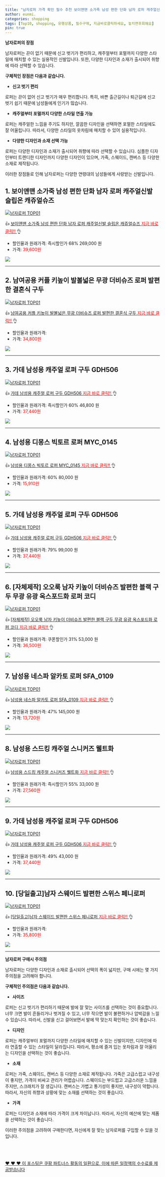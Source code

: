 ```yaml
---
title: "남자로퍼 가격 확인 필수 추천 보이앤맨 소가죽 남성 편한 단화 남자 로퍼 캐주얼신발 슬립온 캐쥬얼슈즈 비교 장점 구매가이드"
author: eunmi.
categories: shopping
tags: [Top10, shopping, 유행상품, 필수구매, 지금바로클릭하세요, 놓치면후회해요]
pin: true
---
```

**남자로퍼의 장점**

남자로퍼는 끈이 없기 때문에 신고 벗기가 편리하고, 캐주얼부터 포멀까지 다양한 스타일에 매치할 수 있는 실용적인 신발입니다. 또한, 다양한 디자인과 소재가 출시되어 취향에 따라 선택할 수 있습니다.

**구체적인 장점은 다음과 같습니다.**

* **신고 벗기 편리**

로퍼는 끈이 없어 신고 벗기가 매우 편리합니다. 특히, 바쁜 출근길이나 퇴근길에 신고 벗기 쉽기 때문에 남성들에게 인기가 많습니다.

* **캐주얼부터 포멀까지 다양한 스타일 연출 가능**

로퍼는 캐주얼한 느낌을 주기도 하지만, 깔끔한 디자인을 선택하면 포멀한 스타일에도 잘 어울립니다. 따라서, 다양한 스타일의 옷차림에 매치할 수 있어 실용적입니다.

* **다양한 디자인과 소재 선택 가능**

로퍼는 다양한 디자인과 소재가 출시되어 취향에 따라 선택할 수 있습니다. 심플한 디자인부터 트렌디한 디자인까지 다양한 디자인이 있으며, 가죽, 스웨이드, 캔버스 등 다양한 소재로 제작됩니다.

이러한 장점들로 인해 남자로퍼는 다양한 연령대의 남성들에게 사랑받는 신발입니다.

   

## 1. 보이앤맨 소가죽 남성 편한 단화 남자 로퍼 캐주얼신발 슬립온 캐쥬얼슈즈

[![남자로퍼 TOP01](https://thumbnail10.coupangcdn.com/thumbnails/remote/230x230ex/image/vendor_inventory/e071/04807e7b1242784e07266de1de078e2516f007b49af7c04ab243cb7eb100.jpg)](https://link.coupang.com/re/AFFSDP?lptag=AF3617701&subid=GithubCoopas&pageKey=6890059878&traceid=V0-153&itemId=16538934336&vendorItemId=86065112961)


👍 [보이앤맨 소가죽 남성 편한 단화 남자 로퍼 캐주얼신발 슬립온 캐쥬얼슈즈 <font color=red> 지금 바로 클릭!! </font> ](https://link.coupang.com/re/AFFSDP?lptag=AF3617701&subid=GithubCoopas&pageKey=6890059878&traceid=V0-153&itemId=16538934336&vendorItemId=86065112961) 👌 


- 할인율과 원래가격: 즉시할인가 68%  269,000   원
- 가격: <span style='color:red'>39,600원</span>

[![](/discount_price.png)](https://link.coupang.com/re/AFFSDP?lptag=AF3617701&subid=GithubCoopas&pageKey=6890059878&traceid=V0-153&itemId=16538934336&vendorItemId=86065112961)

---


   

## 2. 남여공용 커플 키높이 발볼넓은 무광 더비슈즈 로퍼 발편한 결혼식 구두

[![남자로퍼 TOP01](https://thumbnail7.coupangcdn.com/thumbnails/remote/230x230ex/image/vendor_inventory/9f43/3e323411a4a7216e7ddaf434c6270dfa9f55b05a73b04be83cf6f46a1ee5.jpg)](https://link.coupang.com/re/AFFSDP?lptag=AF3617701&subid=GithubCoopas&pageKey=6718248103&traceid=V0-153&itemId=15618991731&vendorItemId=82836756264)


👍 [남여공용 커플 키높이 발볼넓은 무광 더비슈즈 로퍼 발편한 결혼식 구두 <font color=red> 지금 바로 클릭!! </font> ](https://link.coupang.com/re/AFFSDP?lptag=AF3617701&subid=GithubCoopas&pageKey=6718248103&traceid=V0-153&itemId=15618991731&vendorItemId=82836756264) 👌 


- 할인율과 원래가격: 
- 가격: <span style='color:red'>34,800원</span>

[![](/discount_price.png)](https://link.coupang.com/re/AFFSDP?lptag=AF3617701&subid=GithubCoopas&pageKey=6718248103&traceid=V0-153&itemId=15618991731&vendorItemId=82836756264)

---


   

## 3. 가데 남성용 캐주얼 로퍼 구두 GDH506

[![남자로퍼 TOP01](https://thumbnail6.coupangcdn.com/thumbnails/remote/230x230ex/image/retail/images/2021/07/06/17/8/077257a2-54cf-418d-9151-7136a7b6b559.jpg)](https://link.coupang.com/re/AFFSDP?lptag=AF3617701&subid=GithubCoopas&pageKey=101994267&traceid=V0-153&itemId=9930558901&vendorItemId=77213815429)


👍 [가데 남성용 캐주얼 로퍼 구두 GDH506 <font color=red> 지금 바로 클릭!! </font> ](https://link.coupang.com/re/AFFSDP?lptag=AF3617701&subid=GithubCoopas&pageKey=101994267&traceid=V0-153&itemId=9930558901&vendorItemId=77213815429) 👌 


- 할인율과 원래가격: 즉시할인가 60%  46,800   원
- 가격: <span style='color:red'>37,440원</span>

[![](/discount_price.png)](https://link.coupang.com/re/AFFSDP?lptag=AF3617701&subid=GithubCoopas&pageKey=101994267&traceid=V0-153&itemId=9930558901&vendorItemId=77213815429)

---


   

## 4. 남성용 디몽스 빅토르 로퍼 MYC_0145

[![남자로퍼 TOP01](https://thumbnail6.coupangcdn.com/thumbnails/remote/230x230ex/image/retail/images/2021/10/14/18/6/cf1ab5fd-84d8-4f08-8d9b-48d8817fd4c3.jpg)](https://link.coupang.com/re/AFFSDP?lptag=AF3617701&subid=GithubCoopas&pageKey=6124605028&traceid=V0-153&itemId=11634376669&vendorItemId=78908919370)


👍 [남성용 디몽스 빅토르 로퍼 MYC_0145 <font color=red> 지금 바로 클릭!! </font> ](https://link.coupang.com/re/AFFSDP?lptag=AF3617701&subid=GithubCoopas&pageKey=6124605028&traceid=V0-153&itemId=11634376669&vendorItemId=78908919370) 👌 


- 할인율과 원래가격: 60%  80,000   원
- 가격: <span style='color:red'>15,910원</span>

[![](/discount_price.png)](https://link.coupang.com/re/AFFSDP?lptag=AF3617701&subid=GithubCoopas&pageKey=6124605028&traceid=V0-153&itemId=11634376669&vendorItemId=78908919370)

---


   

## 5. 가데 남성용 캐주얼 로퍼 구두 GDH506

[![남자로퍼 TOP01](https://thumbnail6.coupangcdn.com/thumbnails/remote/230x230ex/image/retail/images/2018/12/28/17/3/9e069a47-299c-4edb-b762-6095abeb60ed.jpg)](https://link.coupang.com/re/AFFSDP?lptag=AF3617701&subid=GithubCoopas&pageKey=101994267&traceid=V0-153&itemId=310772158&vendorItemId=4252507312)


👍 [가데 남성용 캐주얼 로퍼 구두 GDH506 <font color=red> 지금 바로 클릭!! </font> ](https://link.coupang.com/re/AFFSDP?lptag=AF3617701&subid=GithubCoopas&pageKey=101994267&traceid=V0-153&itemId=310772158&vendorItemId=4252507312) 👌 


- 할인율과 원래가격: 79%  99,000   원
- 가격: <span style='color:red'>37,440원</span>

[![](/discount_price.png)](https://link.coupang.com/re/AFFSDP?lptag=AF3617701&subid=GithubCoopas&pageKey=101994267&traceid=V0-153&itemId=310772158&vendorItemId=4252507312)

---


   

## 6. [자체제작] 오오룩 남자 키높이 더비슈즈 발편한 블랙 구두 무광 유광 옥스포드화 로퍼 코디

[![남자로퍼 TOP01](https://thumbnail10.coupangcdn.com/thumbnails/remote/230x230ex/image/vendor_inventory/a704/b60db33b16a3d1ba7338eecf1b013f47abd69d5a865aa3ee07babeb39e26.jpg)](https://link.coupang.com/re/AFFSDP?lptag=AF3617701&subid=GithubCoopas&pageKey=6266356655&traceid=V0-153&itemId=12789635086&vendorItemId=80055705499)


👍 [[자체제작] 오오룩 남자 키높이 더비슈즈 발편한 블랙 구두 무광 유광 옥스포드화 로퍼 코디 <font color=red> 지금 바로 클릭!! </font> ](https://link.coupang.com/re/AFFSDP?lptag=AF3617701&subid=GithubCoopas&pageKey=6266356655&traceid=V0-153&itemId=12789635086&vendorItemId=80055705499) 👌 


- 할인율과 원래가격: 쿠폰할인가 31%  53,000   원
- 가격: <span style='color:red'>36,500원</span>

[![](/discount_price.png)](https://link.coupang.com/re/AFFSDP?lptag=AF3617701&subid=GithubCoopas&pageKey=6266356655&traceid=V0-153&itemId=12789635086&vendorItemId=80055705499)

---


   

## 7. 남성용 네스파 알카토 로퍼 SFA_0109

[![남자로퍼 TOP01](https://thumbnail9.coupangcdn.com/thumbnails/remote/230x230ex/image/rs_quotation_api/bteqtyg5/e09a703c71e745a7b801a41de2e7a6ca.jpg)](https://link.coupang.com/re/AFFSDP?lptag=AF3617701&subid=GithubCoopas&pageKey=6091242013&traceid=V0-153&itemId=11357143026&vendorItemId=78633507975)


👍 [남성용 네스파 알카토 로퍼 SFA_0109 <font color=red> 지금 바로 클릭!! </font> ](https://link.coupang.com/re/AFFSDP?lptag=AF3617701&subid=GithubCoopas&pageKey=6091242013&traceid=V0-153&itemId=11357143026&vendorItemId=78633507975) 👌 


- 할인율과 원래가격: 47%  145,000   원
- 가격: <span style='color:red'>13,720원</span>

[![](/discount_price.png)](https://link.coupang.com/re/AFFSDP?lptag=AF3617701&subid=GithubCoopas&pageKey=6091242013&traceid=V0-153&itemId=11357143026&vendorItemId=78633507975)

---


   

## 8. 남성용 스드킹 캐주얼 스니커즈 웰트화

[![남자로퍼 TOP01](https://thumbnail6.coupangcdn.com/thumbnails/remote/230x230ex/image/retail/images/2020/01/02/11/8/fcd79d22-fdc8-44fc-aed4-39460ae71684.jpg)](https://link.coupang.com/re/AFFSDP?lptag=AF3617701&subid=GithubCoopas&pageKey=1138975991&traceid=V0-153&itemId=2109619886&vendorItemId=70108375445)


👍 [남성용 스드킹 캐주얼 스니커즈 웰트화 <font color=red> 지금 바로 클릭!! </font> ](https://link.coupang.com/re/AFFSDP?lptag=AF3617701&subid=GithubCoopas&pageKey=1138975991&traceid=V0-153&itemId=2109619886&vendorItemId=70108375445) 👌 


- 할인율과 원래가격: 즉시할인가 55%  33,000   원
- 가격: <span style='color:red'>27,560원</span>

[![](/discount_price.png)](https://link.coupang.com/re/AFFSDP?lptag=AF3617701&subid=GithubCoopas&pageKey=1138975991&traceid=V0-153&itemId=2109619886&vendorItemId=70108375445)

---


   

## 9. 가데 남성용 캐주얼 로퍼 구두 GDH506

[![남자로퍼 TOP01](https://thumbnail6.coupangcdn.com/thumbnails/remote/230x230ex/image/retail/images/2021/07/06/17/8/077257a2-54cf-418d-9151-7136a7b6b559.jpg)](https://link.coupang.com/re/AFFSDP?lptag=AF3617701&subid=GithubCoopas&pageKey=101994267&traceid=V0-153&itemId=9930558907&vendorItemId=77213815459)


👍 [가데 남성용 캐주얼 로퍼 구두 GDH506 <font color=red> 지금 바로 클릭!! </font> ](https://link.coupang.com/re/AFFSDP?lptag=AF3617701&subid=GithubCoopas&pageKey=101994267&traceid=V0-153&itemId=9930558907&vendorItemId=77213815459) 👌 


- 할인율과 원래가격: 49%  43,000   원
- 가격: <span style='color:red'>37,440원</span>

[![](/discount_price.png)](https://link.coupang.com/re/AFFSDP?lptag=AF3617701&subid=GithubCoopas&pageKey=101994267&traceid=V0-153&itemId=9930558907&vendorItemId=77213815459)

---


   

## 10. [당일출고]남자 스웨이드 발편한 스위스 페니로퍼

[![남자로퍼 TOP01](https://thumbnail7.coupangcdn.com/thumbnails/remote/230x230ex/image/vendor_inventory/e121/6f4437855f642db5fe249e681a7e18e36e5b82b96f6075f232c1b524f9c1.jpg)](https://link.coupang.com/re/AFFSDP?lptag=AF3617701&subid=GithubCoopas&pageKey=7099010165&traceid=V0-153&itemId=17715249181&vendorItemId=87467481599)


👍 [[당일출고]남자 스웨이드 발편한 스위스 페니로퍼 <font color=red> 지금 바로 클릭!! </font> ](https://link.coupang.com/re/AFFSDP?lptag=AF3617701&subid=GithubCoopas&pageKey=7099010165&traceid=V0-153&itemId=17715249181&vendorItemId=87467481599) 👌 


- 할인율과 원래가격: 
- 가격: <span style='color:red'>35,800원</span>

[![](/discount_price.png)](https://link.coupang.com/re/AFFSDP?lptag=AF3617701&subid=GithubCoopas&pageKey=7099010165&traceid=V0-153&itemId=17715249181&vendorItemId=87467481599)

---
**남자로퍼 구매시 주의점**

남자로퍼는 다양한 디자인과 소재로 출시되어 선택의 폭이 넓지만, 구매 시에는 몇 가지 주의점을 고려해야 합니다.

**구체적인 주의점은 다음과 같습니다.**

* **사이즈**

로퍼는 신고 벗기가 편리하기 때문에 발에 잘 맞는 사이즈를 선택하는 것이 중요합니다. 너무 크면 발이 흔들리거나 벗겨질 수 있고, 너무 작으면 발이 불편하거나 압박감을 느낄 수 있습니다. 따라서, 신발을 신고 걸어보면서 발에 딱 맞는지 확인하는 것이 좋습니다.

* **디자인**

로퍼는 캐주얼부터 포멀까지 다양한 스타일에 매치할 수 있는 신발이지만, 디자인에 따라 연출할 수 있는 스타일이 달라집니다. 따라서, 평소에 즐겨 입는 옷차림과 잘 어울리는 디자인을 선택하는 것이 좋습니다.

* **소재**

로퍼는 가죽, 스웨이드, 캔버스 등 다양한 소재로 제작됩니다. 가죽은 고급스럽고 내구성이 좋지만, 가격이 비싸고 관리가 어렵습니다. 스웨이드는 부드럽고 고급스러운 느낌을 주지만, 스크래치가 잘 생깁니다. 캔버스는 가볍고 통기성이 좋지만, 내구성이 약합니다. 따라서, 자신의 취향과 상황에 맞는 소재를 선택하는 것이 좋습니다.

* **가격**

로퍼는 디자인과 소재에 따라 가격이 크게 차이납니다. 따라서, 자신의 예산에 맞는 제품을 선택하는 것이 좋습니다.

이러한 주의점을 고려하여 구매한다면, 자신에게 잘 맞는 남자로퍼를 구입할 수 있을 것입니다.<br><br><br><br><br> [ ❤ ❤ ❤ 이 포스팅은 쿠팡 파트너스 활동의 일환으로, 이에 따른 일정액의 수수료를 제공받습니다](https://link.coupang.com/a/bcEFyh)